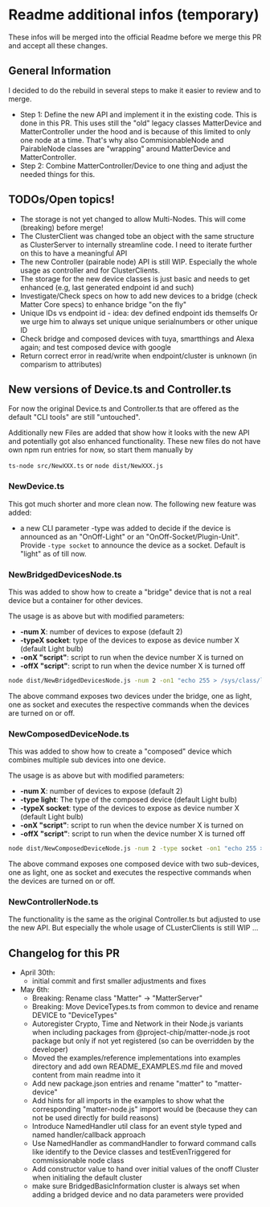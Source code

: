 # Readme additional infos (temporary)

These infos will be merged into the official Readme before we merge this PR and accept all these changes.

## General Information
I decided to do the rebuild in several steps to make it easier to review and to merge.
* Step 1: Define the new API and implement it in the existing code. This is done in this PR. This uses still the "old" legacy classes MatterDevice and MatterController under the hood and is because of this limited to only one node at a time. That's why also CommisionableNode and PairableNode classes are "wrapping" around MatterDevice and MatterController.
* Step 2: Combine MatterController/Device to one thing and adjust the needed things for this.

## TODOs/Open topics!
* The storage is not yet changed to allow Multi-Nodes. This will come (breaking) before merge!
* The ClusterClient was changed tobe an object with the same structure as ClusterServer to internally streamline code. I need to iterate further on this to have a meaningful API
* The new Controller (pairable node) API is still WIP. Especially the whole usage as controller and for ClusterClients.
* The storage for the new device classes is just basic and needs to get enhanced (e.g, last generated endpoint id and such)
* Investigate/Check specs on how to add new devices to a bridge (check Matter Core specs) to enhance bridge "on the fly"
* Unique IDs vs endpoint id - idea: dev defined endpoint ids themselfs Or we urge him to always set unique unique serialnumbers or other unique ID
* Check bridge and composed devices with tuya, smartthings and Alexa again; and test composed device with google
* Return correct error in read/write when endpoint/cluster is unknown (in comparism to attributes)


## New versions of Device.ts and Controller.ts
For now the original Device.ts and Controller.ts that are offered as the default "CLI tools" are still "untouched".

Additionally new Files are added that show how it looks with the new API and potentially got also enhanced functionality. 
These new files do not have own npm run entries for now, so start them manually by

`ts-node src/NewXXX.ts` or `node dist/NewXXX.js` 

### NewDevice.ts
This got much shorter and more clean now. The following new feature was added:
* a new CLI parameter -type was added to decide if the device is announced as an "OnOff-Light" or an "OnOff-Socket/Plugin-Unit". Provide `-type socket` to announce the device as a socket. Default is "light" as of till now.

### NewBridgedDevicesNode.ts
This was added to show how to create a "bridge" device that is not a real device but a container for other devices.

The usage is as above but with modified parameters:
* **-num X**: number of devices to expose (default 2)
* **-typeX socket**: type of the devices to expose as device number X (default Light bulb)
* **-onX "script"**: script to run when the device number X is turned on
* **-offX "script"**: script to run when the device number X is turned off

```bash
node dist/NewBridgedDevicesNode.js -num 2 -on1 "echo 255 > /sys/class/leds/led1/brightness" -off1 "echo 0 > /sys/class/leds/led1/brightness" -type2 socket -on2 "echo 255 > /sys/class/leds/led2/brightness" -off2 "echo 0 > /sys/class/leds/led2/brightness"
```

The above command exposes two devices under the bridge, one as light, one as socket and executes the respective commands when the devices are turned on or off.

### NewComposedDeviceNode.ts
This was added to show how to create a "composed" device which combines multiple sub devices into one device.

The usage is as above but with modified parameters:
* **-num X**: number of devices to expose (default 2)
* **-type light**: The type of the composed device (default Light bulb)
* **-typeX socket**: type of the devices to expose as device number X (default Light bulb)
* **-onX "script"**: script to run when the device number X is turned on
* **-offX "script"**: script to run when the device number X is turned off

```bash
node dist/NewComposedDeviceNode.js -num 2 -type socket -on1 "echo 255 > /sys/class/leds/led1/brightness" -off1 "echo 0 > /sys/class/leds/led1/brightness" -type2 socket -on2 "echo 255 > /sys/class/leds/led2/brightness" -off2 "echo 0 > /sys/class/leds/led2/brightness"
```

The above command exposes one composed device with two sub-devices, one as light, one as socket and executes the respective commands when the devices are turned on or off.

### NewControllerNode.ts
The functionality is the same as the original Controller.ts but adjusted to use the new API. But especially the whole usage of CLusterClients is still WIP ...

## Changelog for this PR
* April 30th: 
  * initial commit and first smaller adjustments and fixes
* May 6th: 
  * Breaking: Rename class "Matter" -> "MatterServer"
  * Breaking: Move DeviceTypes.ts from common to device and rename DEVICE to "DeviceTypes"
  * Autoregister Crypto, Time and Network in their Node.js variants when including packages from @project-chip/matter-node.js root package but only if not yet registered (so can be overridden by the developer)
  * Moved the examples/reference implementations into examples directory and add own README_EXAMPLES.md file and moved content from main readme into it
  * Add new package.json entries and rename "matter" to "matter-device"
  * Add hints for all imports in the examples to show what the corresponding "matter-node.js" import would be (because they can not be used directly for build reasons)
  * Introduce NamedHandler util class for an event style typed and named handler/callback approach 
  * Use NamedHandler as commandHandler to forward command calls like identify to the Device classes and testEvenTriggered for commissionable node class 
  * Add constructor value to hand over initial values of the onoff Cluster when initialing the default cluster
  * make sure BridgedBasicInformation cluster is always set when adding a bridged device and no data parameters were provided
